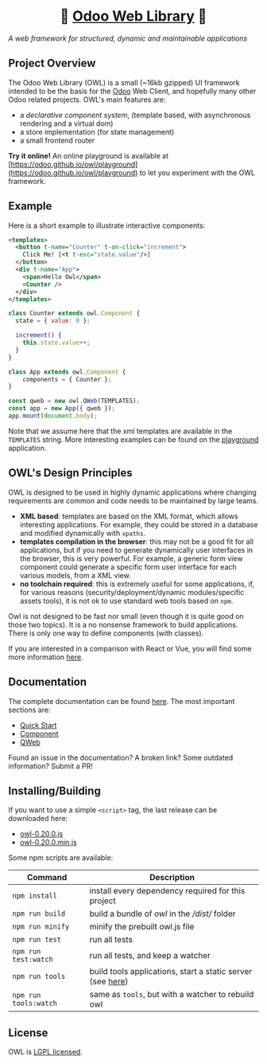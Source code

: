 <h1 align="center">🦉 <a href="https://odoo.github.io/owl/">Odoo Web Library</a> 🦉</h1>

_A web framework for structured, dynamic and maintainable applications_

## Project Overview

The Odoo Web Library (OWL) is a small (~16kb gzipped) UI framework intended to be the basis for
the [Odoo](https://www.odoo.com/) Web Client, and hopefully many other Odoo
related projects. OWL's main features are:

- a _declarative component system_, (template based, with asynchronous rendering and a virtual dom)
- a store implementation (for state management)
- a small frontend router

**Try it online!** An online playground is available at [https://odoo.github.io/owl/playground](https://odoo.github.io/owl/playground) to let you experiment with the OWL framework.

## Example

Here is a short example to illustrate interactive components:

```xml
<templates>
  <button t-name="Counter" t-on-click="increment">
    Click Me! [<t t-esc="state.value"/>]
  </button>
  <div t-name="App">
    <span>Hello Owl</span>
    <Counter />
  </div>
</templates>
```

```javascript
class Counter extends owl.Component {
  state = { value: 0 };

  increment() {
    this.state.value++;
  }
}

class App extends owl.Component {
    components = { Counter };
}

const qweb = new owl.QWeb(TEMPLATES);
const app = new App({ qweb });
app.mount(document.body);
```

Note that we assume here that the xml templates are available in the `TEMPLATES`
string. More interesting examples can be found on the
[playground](https://odoo.github.io/owl/playground) application.

## OWL's Design Principles

OWL is designed to be used in highly dynamic applications where changing
requirements are common and code needs to be maintained by large teams.

- **XML based**: templates are based on the XML format, which allows interesting
  applications. For example, they could be stored in a database and modified
  dynamically with `xpaths`.
- **templates compilation in the browser**: this may not be a good fit for all
  applications, but if you need to generate dynamically user interfaces in the
  browser, this is very powerful. For example, a generic form view component
  could generate a specific form user interface for each various models, from a XML view.
- **no toolchain required**: this is extremely useful for some applications, if,
  for various reasons (security/deployment/dynamic modules/specific assets tools),
  it is not ok to use standard web tools based on `npm`.

Owl is not designed to be fast nor small (even though it is quite good on those
two topics). It is a no nonsense framework to build applications.  There is only
one way to define components (with classes).

If you are interested in a comparison with React or Vue, you will
find some more information [here](doc/comparison.md).

## Documentation

The complete documentation can be found [here](doc/readme.md). The most important sections are:

- [Quick Start](doc/quick_start.md)
- [Component](doc/component.md)
- [QWeb](doc/qweb.md)

Found an issue in the documentation? A broken link? Some outdated information?
Submit a PR!

## Installing/Building

If you want to use a simple `<script>` tag, the last release can be downloaded here:

- [owl-0.20.0.js](https://github.com/odoo/owl/releases/download/v0.20.0/owl.js)
- [owl-0.20.0.min.js](https://github.com/odoo/owl/releases/download/v0.20.0/owl.min.js)

Some npm scripts are available:

| Command               | Description                                                                  |
| --------------------- | ---------------------------------------------------------------------------- |
| `npm install`         | install every dependency required for this project                           |
| `npm run build`       | build a bundle of _owl_ in the _/dist/_ folder                               |
| `npm run minify`      | minify the prebuilt owl.js file                                              |
| `npm run test`        | run all tests                                                                |
| `npm run test:watch`  | run all tests, and keep a watcher                                            |
| `npm run tools`       | build tools applications, start a static server (see [here](doc/tooling.md)) |
| `npm run tools:watch` | same as `tools`, but with a watcher to rebuild owl                           |

## License

OWL is [LGPL licensed](./LICENSE).
